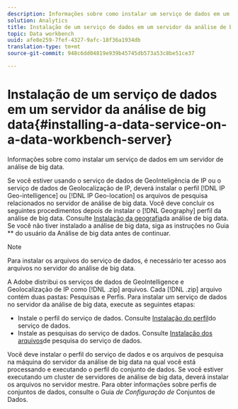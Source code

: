 ```yaml
---
description: Informações sobre como instalar um serviço de dados em um servidor de análise de big data.
solution: Analytics
title: Instalação de um serviço de dados em um servidor da análise de big data
topic: Data workbench
uuid: afe8e259-7fef-4327-9afc-18f36a1934db
translation-type: tm+mt
source-git-commit: 948c6dd04819e939b45745db573a53c8be51ce37

---
```



# Instalação de um serviço de dados em um servidor da análise de big data{#installing-a-data-service-on-a-data-workbench-server}

Informações sobre como instalar um serviço de dados em um servidor de análise de big data.

Se você estiver usando o serviço de dados de GeoInteligência de IP ou o serviço de dados de Geolocalização de IP, deverá instalar o perfil [!DNL IP Geo-intelligence] ou [!DNL IP Geo-location] os arquivos de pesquisa relacionados no servidor de análise de big data. Você deve concluir os seguintes procedimentos depois de instalar o [!DNL Geography] perfil da análise de big data. Consulte [Instalação da geografia](../../../../home/c-geo-oview/c-inst-geo/c-inst-geo.md)da análise de big data. Se você não tiver instalado a análise de big data, siga as instruções no Guia ** do usuário da Análise de big data antes de continuar.

>[!NOTE]
>
>Para instalar os arquivos do serviço de dados, é necessário ter acesso aos arquivos no servidor do análise de big data.

A Adobe distribui os serviços de dados de GeoIntelligence e Geolocalização de IP como [!DNL .zip] arquivos. Cada [!DNL .zip] arquivo contém duas pastas: Pesquisas e Perfis. Para instalar um serviço de dados no servidor da análise de big data, execute as seguintes etapas:

* Instale o perfil do serviço de dados. Consulte [Instalação do perfil](../../../../home/c-geo-oview/c-wk-data-svcs/c-install-data-svc/c-inst-data-svc-prof.md)do serviço de dados.
* Instale as pesquisas do serviço de dados. Consulte [Instalação dos arquivos](../../../../home/c-geo-oview/c-wk-data-svcs/c-install-data-svc/t-inst-data-svc-lkp-files.md)de pesquisa do serviço de dados.

Você deve instalar o perfil do serviço de dados e os arquivos de pesquisa na máquina do servidor da análise de big data na qual você está processando e executando o perfil do conjunto de dados. Se você estiver executando um cluster de servidores de análise de big data, deverá instalar os arquivos no servidor mestre. Para obter informações sobre perfis de conjuntos de dados, consulte o Guia *de Configuração de* Conjuntos de Dados.
